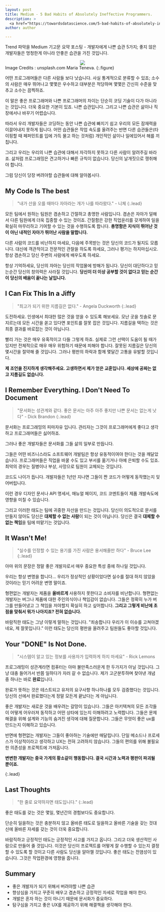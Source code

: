 ```yaml
---
layout: post
title: Medium - 5 Bad Habits of Absolutely Ineffective Programmers.
description: >
  <a href="https://towardsdatascience.com/5-bad-habits-of-absolutely-ineffective-programmers-e74b74add9ca">원문 - Ravi Shankar Rajan</a>
author: author

---
```


Trend 파악을 Medium 기고문 요약 포스팅 - 개발자에게 나쁜 습관 5가지; 좋지 않은 개발자들은 멍청한게 아니라 안좋은 습관을 가진 것입니다.

<center>
<img src="https://miro.medium.com/max/4800/1*X_ScYdGGglDbYSKRKM8rjQ.jpeg"/>
</center>
Image Credits : unsplash.com Maria Teneva.
{:.figure}

어떤 프로그래머들은 다른 사람들 보다 낫습니다. 사실 통계적으로 분류할 수 있죠; 소수의 사람은 매우 뛰어나고 몇몇은 우수하고 대부분은 적당하며 몇몇은 간신히 수준을 맞추고 소수는 끔찍하죠.

이 말은 좋은 프로그래머와 나쁜 프로그래머의 차이는 단순히 코딩 기술이 다가 아니라는 것입니다. 더욱 중요한 기본이 있죠. 나쁜 습관입니다. 그리고 나쁜 습관은 삶이나 직장에서나 바꾸기 어렵습니다.

따라서 우리 개발자들은 코딩하는 동안 나쁜 습관에 빠지기 쉽고 우리의 모든 잠재력을 이끌어내지 못하게 됩니다. 어떤 습관들은 작업 속도를 올려주는 반면 다른 습관들은(타이핑할 때 페퍼민트를 입에 가득 물고 하는 것처럼) 개인적인 삶이나 일에있어서 해를 끼칩니다.

그리고 우리는 우리의 나쁜 습관에 대해서 자각하지 못하고 다른 사람이 알려주길 바라죠. 삶처럼 프로그래밍은 견고하거나 빠른 규칙이 없습니다. 당신의 날개짓으로 쟁취해야 합니다.

그럼 당신이 당장 버려야할 습관들에 대해 알아봅시다.

## My Code Is The best

> "내가 산을 오를 때마다 자아라는 개가 나를 따라왔다." - 니체
{:.lead}

모든 팀에서 원하는 팀원은 겸손하고 간절하고 총명한 사람입니다. 겸손은 자아가 덜해서 다른 팀원에게 더욱 집중할 수 있는 것이죠. 간절함은 강한 직업윤리를 갖게하여 일을 확실히 마무리하고 기여할 수 있는 것을 수행하도록 합니다. <b>총명함은 지식이 뛰어난 것이 아닌 내적인 자아가 뛰어난 사람을 말합니다.</b>

다른 사람의 코드를 비난하지 마세요, 다음에 주목받는 것은 당신의 코드가 될지도 모릅니다. 대신에 객관적이고 전문적인 관찰을 하도록 하세요, 그러나 평가는 하지마십시오. 항상 겸손하고 당신 주변의 사람에게 배우도록 하세요.

항상 기억하세요, 당신의 자아는 당신의 작업물에 방해가 됩니다. 당신이 대단하다고 믿는순간 당신의 창의력은 사라질 것입니다. <b>당신이 더 이상 공부할 것이 없다고 믿는 순간이 당신의 배움이 끝나는 날입니다.</b>

## I Can Fix This In a Jiffy

> "최고가 되기 위한 지름길은 없다." - Angela Duckworth
{:.lead}

도전하세요. 인생에서 최대한 많은 것을 얻을 수 있도록 해보세요. 모난 곳을 칫솔로 문지르는데 모든 시간을 쏟고 있다면 포인트를 잘못 잡은 것입니다. 지름길을 택하는 것은 최종 결과를 바로잡는 것이 아닙니다.

빨리 가는 것은 매우 유혹적이고 다들 그렇게 하죠. 실제로 그런 선택이 도움이 될 때가 있지만 전체적으로 매우 매우 위험하기 때문에 피해야 합니다. 잘못된 지름길은 당신의 몇시간을 절약해 줄 것입니다. 그러나 평판의 하락과 함께 몇달간 고통을 유발할 것입니다.

<b>제 조언을 진지하게 생각해주세요. 고생하면서 제가 얻은 교훈입니다. 세상에 공짜는 없고 지름길도 없습니다. </b>


## I Remember Everything. I Don't Need To Document

> "문서화는 성관계와 같다. 좋은 문서는 아주 아주 좋지만 나쁜 문서는 없는게 낫다" - Dick Brandon
{:.lead}

문서화는 프로그래밍의 피마자유 입니다. 관리자는 그것이 프로그래머에게 좋다고 생각하고 프로그래머들은 싫어하죠.

그러나 좋은 개발자들은 문서화를 그들 삶의 일부로 만듭니다.

그들은 어떤 비즈니스라도 소프트웨어 개발팀은 항상 유동적이여야 한다는 것을 깨달았습니다. 프로그래머들은 직업을 바꿀 수도 있고 부서를 옮기거나 아예 은퇴할 수도 있죠. 최악의 경우는 질병이나 부상, 사망으로 팀원이 교체되는 것입니다.

코드도 나이가 듭니다. 개발자들은 1년만 지나면 그들이 짠 코드가 어떻게 동작했는지 잊어버립니다.

이런 경우 디자인 문서나 API 명세서, 매뉴얼 페이지, 코드 코멘트들이 제품 개발속도에 영향을 미칠 수 있습니다.

그리고 이러한 태도는 팀에 귀중한 자산을 만드는 것입니다. 당신이 의도적으로 문서를 만들지 않아도 당신은 <b>대체할 수 없는 사람</b>이 되는 것이 아닙니다. 당신은 결국 <b>대체할 수 없는 책임</b>을 팀에 떠맡기는 것입니다.

## It Wasn't Me!

> "실수를 인정할 수 있는 용기를 가진 사람은 용서해줄만 하다"  - Bruce Lee
{:.lead}

아마 위의 문장은 정말 좋은 개발자로서 매우 중요한 특성 중에 하나일 것입니다.

우리는 항상 변명을 합니다... 우리가 정상적인 상황이었다면 실수를 절대 하지 않았을 것이라는 믿기 어려운 변명 말이죠.

형편없는 개발자는 제품을 <b>올바르게</b> 사용하지 못한다고 소비자를 비난합니다. 형편없는 개발자는 버그나 제품에 대한 주인의식이나 책임감이 없습니다. 그들은 정확히 누가 버그를 만들어냈고 그 책임을 저야할지 확실히 하고 싶어합니다.
<b>그리고 그렇게 비난에 초점을 맞춰서 뭐가 나아지죠? 전혀 없습니다.</b>

바람직한 태도는 그냥 이렇게 말하는 것입니다. "죄송합니다 우리가 이 이슈를 고쳐야겠네요, 제 잘못입니다." 이런 태도는 당신의 평판을 올려주고 팀원들도 좋아할 것입니다.

## Your "DONE" Is Not Done.

> "시스템이 알고 있는 정보를 사용자가 입력하게 하지 마세요" - Rick Lemons

프로그래밍이 성관계라면 컴퓨터는 아마 불만족스러운게 한 두가지가 아닐 것입니다. 그냥 대충 들어가서 반쯤 일하다가 자러 갈 수 없습니다. 제가 고군분투하며 찾아낸 개념 중 하나는 바로 <b>완료</b>입니다.

완료가 뜻하는 것은 테스트되고 유저의 요구사항 하나하나를 모두 검증했다는 것입니다. 당신의 선에서 완료했다는게 정말 모든게 끝났다는 게 아닙니다.

좋은 개발자는 새로운 것을 배우려는 갈망이 있습니다. 그들은 아키텍쳐의 모든 조각들이 어떻게 어우러져 동작하고 어떤 상타에 있는지 이해하려고 노력합니다. 그들은 문제 해결을 위해 설계와 기능의 숨겨진 생각에 대해 질문합니다. 그들은 무엇이 좋은 ux를 만드는지 이해하고 있습니다.

반면에 형편없는 개발자는 그들이 좋아하는 기술에만 매달립니다. 단일 메소드나 프로세스가 이상적이라고 생각하고 UX는 전혀 고려하지 않습니다. 그들의 편의를 위해 불필요한 의존성을 프로젝트에 가져옵니다.

<b>변변한 개발자는 중국 가게의 황소같이 행동합니다. 결국 시간과 노력과 평판이 파괴될 뿐이죠.</b>

{:.lead}

## Last Thoughts
> "한 줄로 요약하자면 태도입니다."
{:.lead}

좋은 태도를 갖는 것은 몇일, 몇년간의 경험보다도 중요합니다.

단순히 일을하는 것은 충분하지 않고 올바른 태도로 일을하고 올바른 기술을 갖는 것대신에 올바른 자세를 갖는 것이 더욱 중요합니다.

바람직하고 긍정적인 태도는 긍정적인 사고를 가지고 옵니다. 그리고 더욱 생산적인 사람으로 만들어 줄 것입니다. 이것은 당신이 프로젝트를 어떻게 잘 수행할 수 있는지 결정할 수 있도록 할 것이고 다른 사람도 당신을 알아챌 것입니다. 좋은 태도는 전염성이 있습니다. 그것은 작업환경에 영향을 줍니다.

## Summary
* 좋은 개발자가 되기 위해서 버려야할 나쁜 습관
* 향상심을 가지고 꾸준히 배우고 겸손하고 긍정적인 자세로 작업을 해야 한다.
* 개발은 혼자 하는 것이 아니기 때문에 문서화가 중요하다.
* 탐구심을 가지고 좋은 UX를 제공하기 위해 해결책을 생각해야 한다.  

